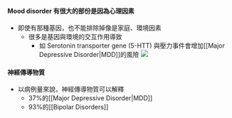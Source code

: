 #### Mood disorder 有很大的部份是因為心理因素
- 即使有那種基因，也不能排除掉像是家庭、環境因素
	- 很多是基因與環境的交互作用導致
		- 如 Serotonin transporter gene (5-HTT) 與壓力事件會增加[[Major Depressive Disorder|MDD]]的風險
![](https://i.imgur.com/jxtscz5.png)
#### 神經傳導物質
- 以病例量來說，神經傳導物質可以解釋
	- 37%的[[Major Depressive Disorder|MDD]]
	- 93%的[[Bipolar Disorders]]
	
